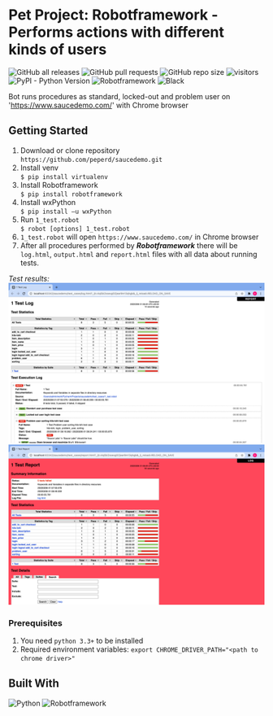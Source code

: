 # Pet Project: Robotframework - Performs actions with different kinds of users
![GitHub all releases](https://img.shields.io/github/downloads/peperd/saucedemo/total?logo=Github)
![GitHub pull requests](https://img.shields.io/github/issues-pr/peperd/saucedemo?logo=GIthub)
![GitHub repo size](https://img.shields.io/github/repo-size/peperd/saucedemo?logo=Github)
![visitors](https://visitor-badge.glitch.me/badge?page_id=https://github.com/peperd/saucedemo&left_color=green&right_color=red)
![PyPI - Python Version](https://img.shields.io/pypi/pyversions/scrapy)
![Robotframework](https://img.shields.io/badge/Robotframework-black?style=plastic&logo=Robotframework)
![Black](https://img.shields.io/badge/code_style-black-black)


Bot runs procedures as standard, locked-out and problem user  on 'https://www.saucedemo.com/' with Chrome browser


## Getting Started

1. Download or clone repository </br> `https://github.com/peperd/saucedemo.git`
2. Install venv </br> `$ pip install virtualenv`
3. Install Robotframework </br> `$ pip install robotframework`
4. Install wxPython </br> `$ pip install –u wxPython`
5. Run `1_test.robot` </br> `$ robot [options] 1_test.robot`
6. `1_test.robot` will open `https://www.saucedemo.com/` in Chrome browser
7. After all procedures performed by ***Robotframework*** there will be `log.html`,  `output.html` and `report.html` files with all data about running tests.

_Test results:_</br>
![log](./images/log.png) </br>
![report](./images/report.png) </br>


### Prerequisites
1. You need `python 3.3+` to be installed
3. Required environment variables: `export CHROME_DRIVER_PATH="<path to chrome driver>"`

## Built With

![Python](https://img.shields.io/badge/Python-3.9-informational?style=for-the-badge&logo=Python)
![Robotframework](https://img.shields.io/badge/Robotframework-black?style=for-the-badge&logo=Robotframework)

